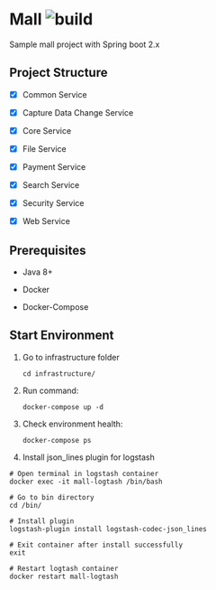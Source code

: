 # Mall ![build](https://travis-ci.com/uuhnaut69/mall-sample.svg?branch=master)

Sample mall project with Spring boot 2.x

## Project Structure

- [x] Common Service

- [x] Capture Data Change Service

- [x] Core Service

- [x] File Service

- [x] Payment Service

- [x] Search Service

- [x] Security Service

- [x] Web Service

## Prerequisites

- Java 8+

- Docker

- Docker-Compose

## Start Environment

1. Go to infrastructure folder
    ```shell script
    cd infrastructure/
    ```

2. Run command:

    ```shell script
    docker-compose up -d
    ```

3. Check environment health:

    ```shell script
    docker-compose ps
    ```
4. Install json_lines plugin for logstash

```shell script
# Open terminal in logstash container
docker exec -it mall-logtash /bin/bash

# Go to bin directory
cd /bin/

# Install plugin
logstash-plugin install logstash-codec-json_lines

# Exit container after install successfully
exit

# Restart logtash container
docker restart mall-logtash
```
